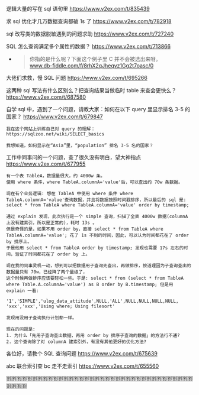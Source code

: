 
逻辑大量的写在 sql 语句里 https://www.v2ex.com/t/835439

求 sql 优化才几万数据查询都破 1s 了 https://www.v2ex.com/t/782918

sql 改写类的数据脱敏遇到的问题求助 https://www.v2ex.com/t/727240

SQL 怎么查询满足多个属性的数据？ https://www.v2ex.com/t/713866
- > 你指的是什么呢？下面这个例子里 C 并不会被选出来呀。 <br> www.db-fiddle.com/f/8rhX2qJheqvz1Gg2t7oasc/0

大佬们求救，慢 SQL 问题 https://www.v2ex.com/t/695266

这两种 sql 写法有什么区别么？把查询结果当做临时 table 来查会更快么？ https://www.v2ex.com/t/687580

自学 sql 中，遇到了一个问题，请教大家：如何在以下 query 里显示排名 3-5 的国家？ https://www.v2ex.com/t/679847
```console
我在这个网站上训练自己对 query 的理解：
https://sqlzoo.net/wiki/SELECT_basics

我想知道，如何显示在“Asia”里，“population” 排名 3-5 名的国家？
```

工作中同事问的一个问题，查了很久没有明白，望大神指点 https://www.v2ex.com/t/677955
```console
有一个表 TableA，数据量很大，约 4000w 条。
使用 where 条件，where TableA.columnA='value'后，可以查出约 70w 条数据。

现在有个业务逻辑: 想在 TableA 中使用 where 条件 where TableA.columnA='value'查询数据，并且将数据按照时间戳排序，所以最后的 sql 是:
select * from TableA where TableA.columnA='value' order by timestamp;

通过 explain 发现，此次执行是一个 simple 查询，扫描了全表 4000w 数据(columnA 上没有建索引，所以是正常的)，耗时 13s 。
但是奇怪的是，如果不用 order by，直接 select * from TableA where TableA.columnA='value'; 花了 1s 不到的时间，因此，可以认为时间都花在了 order by 排序上。
于是他用 select * from TableA order by timestamp; 发现也需要 17s 左右的时间，验证了时间都花在了 order by 上。

现在我的同事灵机一动，想到可以把数据用子查询先查出，再做排序，按道理因为子查询查出的数据量只有 70w，已经降了两个量级了，
这个时候再做排序应该要轻松一些。于是: select * from (select * from TableA where Table.A.columnA='value') as B order by B.timestamp; 但是用 explain 一看:

'1','SIMPLE','ulog_data_attitude',NULL,'ALL',NULL,NULL,NULL,NULL, 'xxx','xxx','Using where; Using filesort'

发现用没用子查询执行计划都一样。

现在的问题是:
1. 为什么「先用子查询查出数据，再用 order by 排序子查询的数据」的方法行不通?
2. 这个查询除了对 columnA 建索引外，有没有其他更好的优化方法?
```

各位好，请教个 SQL 查询问题 https://www.v2ex.com/t/675639

abc 联合索引查 bc 走不走索引 https://www.v2ex.com/t/655560

:u5272::u5272::u5272::u5272::u5272::u5272::u5272::u5272::u5272::u5272::u5272::u5272::u5272::u5272::u5272::u5272::u5272::u5272::u5272::u5272::u5272::u5272::u5272::u5272::u5272::u5272::u5272::u5272::u5272::u5272::u5272::u5272::u5272::u5272::u5272::u5272::u5272::u5272::u5272::u5272:

